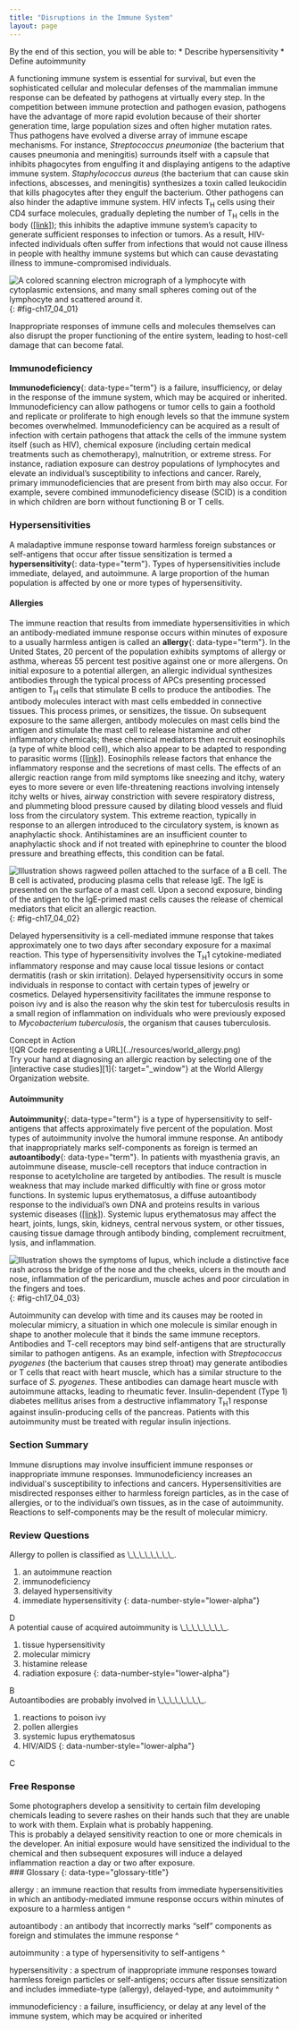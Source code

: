 ```yaml
---
title: "Disruptions in the Immune System"
layout: page
---
```



<div data-type="abstract" markdown="1">
By the end of this section, you will be able to:
* Describe hypersensitivity
* Define autoimmunity

</div>

A functioning immune system is essential for survival, but even the sophisticated cellular and molecular defenses of the mammalian immune response can be defeated by pathogens at virtually every step. In the competition between immune protection and pathogen evasion, pathogens have the advantage of more rapid evolution because of their shorter generation time, large population sizes and often higher mutation rates. Thus pathogens have evolved a diverse array of immune escape mechanisms. For instance, <em>Streptococcus pneumoniae </em>(the bacterium that causes pneumonia and meningitis) surrounds itself with a capsule that inhibits phagocytes from engulfing it and displaying antigens to the adaptive immune system. *Staphylococcus aureus* (the bacterium that can cause skin infections, abscesses, and meningitis) synthesizes a toxin called leukocidin that kills phagocytes after they engulf the bacterium. Other pathogens can also hinder the adaptive immune system. HIV infects T<sub>H</sub> cells using their CD4 surface molecules, gradually depleting the number of T<sub>H</sub> cells in the body ([\[link\]](#fig-ch17_04_01)); this inhibits the adaptive immune system’s capacity to generate sufficient responses to infection or tumors. As a result, HIV-infected individuals often suffer from infections that would not cause illness in people with healthy immune systems but which can cause devastating illness to immune-compromised individuals.

 ![A colored scanning electron micrograph of a lymphocyte with cytoplasmic extensions, and many small spheres coming out of the lymphocyte and scattered around it.](../resources/Figure_17_04_01.jpg "HIV (green) is shown budding from a lymphocyte cell (red) in culture. (credit: modification of work by C. Goldsmith, CDC; scale-bar data from Matt Russell)"){: #fig-ch17_04_01}

Inappropriate responses of immune cells and molecules themselves can also disrupt the proper functioning of the entire system, leading to host-cell damage that can become fatal.

### Immunodeficiency

**Immunodeficiency**{: data-type="term"} is a failure, insufficiency, or delay in the response of the immune system, which may be acquired or inherited. Immunodeficiency can allow pathogens or tumor cells to gain a foothold and replicate or proliferate to high enough levels so that the immune system becomes overwhelmed. Immunodeficiency can be acquired as a result of infection with certain pathogens that attack the cells of the immune system itself (such as HIV), chemical exposure (including certain medical treatments such as chemotherapy), malnutrition, or extreme stress. For instance, radiation exposure can destroy populations of lymphocytes and elevate an individual’s susceptibility to infections and cancer. Rarely, primary immunodeficiencies that are present from birth may also occur. For example, severe combined immunodeficiency disease (SCID) is a condition in which children are born without functioning B or T cells.

### Hypersensitivities

A maladaptive immune response toward harmless foreign substances or self-antigens that occur after tissue sensitization is termed a **hypersensitivity**{: data-type="term"}. Types of hypersensitivities include immediate, delayed, and autoimmune. A large proportion of the human population is affected by one or more types of hypersensitivity.

#### Allergies

The immune reaction that results from immediate hypersensitivities in which an antibody-mediated immune response occurs within minutes of exposure to a usually harmless antigen is called an **allergy**{: data-type="term"}. In the United States, 20 percent of the population exhibits symptoms of allergy or asthma, whereas 55 percent test positive against one or more allergens. On initial exposure to a potential allergen, an allergic individual synthesizes antibodies through the typical process of APCs presenting processed antigen to T<sub>H</sub> cells that stimulate B cells to produce the antibodies. The antibody molecules interact with mast cells embedded in connective tissues. This process primes, or sensitizes, the tissue. On subsequent exposure to the same allergen, antibody molecules on mast cells bind the antigen and stimulate the mast cell to release histamine and other inflammatory chemicals; these chemical mediators then recruit eosinophils (a type of white blood cell), which also appear to be adapted to responding to parasitic worms ([\[link\]](#fig-ch17_04_02)). Eosinophils release factors that enhance the inflammatory response and the secretions of mast cells. The effects of an allergic reaction range from mild symptoms like sneezing and itchy, watery eyes to more severe or even life-threatening reactions involving intensely itchy welts or hives, airway constriction with severe respiratory distress, and plummeting blood pressure caused by dilating blood vessels and fluid loss from the circulatory system. This extreme reaction, typically in response to an allergen introduced to the circulatory system, is known as anaphylactic shock. Antihistamines are an insufficient counter to anaphylactic shock and if not treated with epinephrine to counter the blood pressure and breathing effects, this condition can be fatal.

 ![Illustration shows ragweed pollen attached to the surface of a B cell. The B cell is activated, producing plasma cells that release IgE. The IgE is presented on the surface of a mast cell. Upon a second exposure, binding of the antigen to the IgE-primed mast cells causes the release of chemical mediators that elicit an allergic reaction.](../resources/Figure_17_04_02.jpg "On first exposure to an allergen, an antibody is synthesized by plasma cells in response to a harmless antigen. The antibodies bind to mast cells, and on secondary exposure, the mast cells release histamines and other modulators that cause the symptoms of allergy. (credit: modification of work by NIH)"){: #fig-ch17_04_02}

Delayed hypersensitivity is a cell-mediated immune response that takes approximately one to two days after secondary exposure for a maximal reaction. This type of hypersensitivity involves the T<sub>H</sub>1 cytokine-mediated inflammatory response and may cause local tissue lesions or contact dermatitis (rash or skin irritation). Delayed hypersensitivity occurs in some individuals in response to contact with certain types of jewelry or cosmetics. Delayed hypersensitivity facilitates the immune response to poison ivy and is also the reason why the skin test for tuberculosis results in a small region of inflammation on individuals who were previously exposed to *Mycobacterium tuberculosis*, the organism that causes tuberculosis.

<div data-type="note" data-has-label="true" class="interactive non-majors" data-label="" markdown="1">
<div data-type="title">
Concept in Action
</div>
<div data-type="media" data-alt="QR Code representing a URL">
![QR Code representing a URL](../resources/world_allergy.png)
</div>
Try your hand at diagnosing an allergic reaction by selecting one of the [interactive case studies][1]{: target="_window"} at the World Allergy Organization website.

</div>

#### Autoimmunity

**Autoimmunity**{: data-type="term"} is a type of hypersensitivity to self-antigens that affects approximately five percent of the population. Most types of autoimmunity involve the humoral immune response. An antibody that inappropriately marks self-components as foreign is termed an **autoantibody**{: data-type="term"}. In patients with myasthenia gravis, an autoimmune disease, muscle-cell receptors that induce contraction in response to acetylcholine are targeted by antibodies. The result is muscle weakness that may include marked difficultly with fine or gross motor functions. In systemic lupus erythematosus, a diffuse autoantibody response to the individual’s own DNA and proteins results in various systemic diseases ([\[link\]](#fig-ch17_04_03)). Systemic lupus erythematosus may affect the heart, joints, lungs, skin, kidneys, central nervous system, or other tissues, causing tissue damage through antibody binding, complement recruitment, lysis, and inflammation.

 ![Illustration shows the symptoms of lupus, which include a distinctive face rash across the bridge of the nose and the cheeks, ulcers in the mouth and nose, inflammation of the pericardium, muscle aches and poor circulation in the fingers and toes.](../resources/Figure_17_04_03.jpg "Systemic lupus erythematosus is characterized by autoimmunity to the individual&#x2019;s own DNA and/or proteins, which leads to varied dysfunction of the organs. (credit: modification of work by Mikael H&#xE4;ggstr&#xF6;m)"){: #fig-ch17_04_03}

Autoimmunity can develop with time and its causes may be rooted in molecular mimicry, a situation in which one molecule is similar enough in shape to another molecule that it binds the same immune receptors. Antibodies and T-cell receptors may bind self-antigens that are structurally similar to pathogen antigens. As an example, infection with <em>Streptococcus pyogenes </em>(the bacterium that causes strep throat) may generate antibodies or T cells that react with heart muscle, which has a similar structure to the surface of *S. pyogenes*. These antibodies can damage heart muscle with autoimmune attacks, leading to rheumatic fever. Insulin-dependent (Type 1) diabetes mellitus arises from a destructive inflammatory T<sub>H</sub>1 response against insulin-producing cells of the pancreas. Patients with this autoimmunity must be treated with regular insulin injections.

### Section Summary

Immune disruptions may involve insufficient immune responses or inappropriate immune responses. Immunodeficiency increases an individual\'s susceptibility to infections and cancers. Hypersensitivities are misdirected responses either to harmless foreign particles, as in the case of allergies, or to the individual’s own tissues, as in the case of autoimmunity. Reactions to self-components may be the result of molecular mimicry.

### Review Questions

<div data-type="exercise">
<div data-type="problem" markdown="1">
Allergy to pollen is classified as \_\_\_\_\_\_\_\_.

1.  an autoimmune reaction
2.  immunodeficiency
3.  delayed hypersensitivity
4.  immediate hypersensitivity
{: data-number-style="lower-alpha"}

</div>
<div data-type="solution" markdown="1">
D

</div>
</div>

<div data-type="exercise">
<div data-type="problem" markdown="1">
A potential cause of acquired autoimmunity is \_\_\_\_\_\_\_\_.

1.  tissue hypersensitivity
2.  molecular mimicry
3.  histamine release
4.  radiation exposure
{: data-number-style="lower-alpha"}

</div>
<div data-type="solution" markdown="1">
B

</div>
</div>

<div data-type="exercise">
<div data-type="problem" markdown="1">
Autoantibodies are probably involved in \_\_\_\_\_\_\_\_.

1.  reactions to poison ivy
2.  pollen allergies
3.  systemic lupus erythematosus
4.  HIV/AIDS
{: data-number-style="lower-alpha"}

</div>
<div data-type="solution" markdown="1">
C

</div>
</div>

### Free Response

<div data-type="exercise">
<div data-type="problem" markdown="1">
Some photographers develop a sensitivity to certain film developing chemicals leading to severe rashes on their hands such that they are unable to work with them. Explain what is probably happening.

</div>
<div data-type="solution" markdown="1">
This is probably a delayed sensitivity reaction to one or more chemicals in the developer. An initial exposure would have sensitized the individual to the chemical and then subsequent exposures will induce a delayed inflammation reaction a day or two after exposure.

</div>
</div>

<div data-type="glossary" markdown="1">
### Glossary
{: data-type="glossary-title"}

allergy
: an immune reaction that results from immediate hypersensitivities in which an antibody-mediated immune response occurs within minutes of exposure to a harmless antigen
^

autoantibody
: an antibody that incorrectly marks “self” components as foreign and stimulates the immune response
^

autoimmunity
: a type of hypersensitivity to self-antigens
^

hypersensitivity
: a spectrum of inappropriate immune responses toward harmless foreign particles or self-antigens; occurs after tissue sensitization and includes immediate-type (allergy), delayed-type, and autoimmunity
^

immunodeficiency
: a failure, insufficiency, or delay at any level of the immune system, which may be acquired or inherited

</div>



[1]: http://openstaxcollege.org/l/world_allergy
